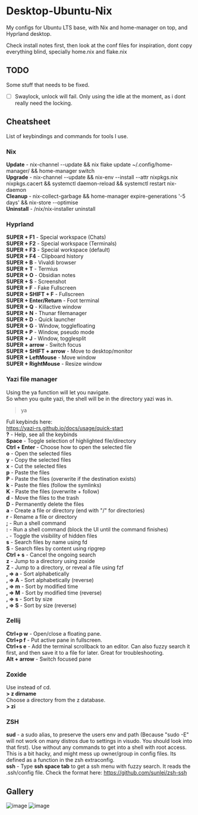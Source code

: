 # Desktop-Ubuntu-Nix
My configs for Ubuntu LTS base, with Nix and home-manager on top, and Hyprland desktop.


Check install notes first, then look at the conf files for inspiration, dont copy everything blind, specially home.nix and flake.nix

## TODO
Some stuff that needs to be fixed.
- [ ] Swaylock, unlock will fail. Only using the idle at the moment, as i dont really need the locking.


## Cheatsheet
List of keybindings and commands for tools I use.  

### Nix
**Update** - nix-channel --update && nix flake update ~/.config/home-manager/ && home-manager switch  
**Upgrade** - nix-channel --update && nix-env --install --attr nixpkgs.nix nixpkgs.cacert && systemctl daemon-reload && systemctl restart nix-daemon  
**Cleanup** - nix-collect-garbage &&  home-manager expire-generations '-5 days' && nix-store --optimise  
**Uninstall** - /nix/nix-installer uninstall  


### Hyprland
**SUPER + F1** - Special workspace (Chats)  
**SUPER + F2** - Special workspace (Terminals)  
**SUPER + F3** - Special workspace (default)  
**SUPER + F4** - Clipboard history  
**SUPER + B** - Vivaldi browser  
**SUPER + T** - Termius  
**SUPER + O** - Obsidian notes  
**SUPER + S** - Screenshot  
**SUPER + F** - Fake Fullscreen  
**SUPER + SHIFT + F** - Fullscreen  
**SUPER + Enter/Return** - Foot terminal  
**SUPER + Q** - Killactive window  
**SUPER + N** - Thunar filemanager  
**SUPER + D** - Quick launcher  
**SUPER + G** - Window, togglefloating  
**SUPER + P** - Window, pseudo mode  
**SUPER + J** - Window, togglesplit  
**SUPER + arrow** - Switch focus  
**SUPER + SHIFT + arrow** - Move to desktop/monitor  
**SUPER + LeftMouse** - Move window  
**SUPER + RightMouse** - Resize window 


### Yazi file manager
Using the ya function will let you navigate.  
So when you quite yazi, the shell will be in the directory yazi was in.
> ya

Full keybinds here:  
https://yazi-rs.github.io/docs/usage/quick-start  
**?** -	Help, see all the keybinds  
**Space** -	Toggle selection of highlighted file/directory  
**Ctrl + Enter** -	Choose how to open the selected file  
**o** -	Open the selected files  
**y** -	Copy the selected files  
**x** -	Cut the selected files  
**p** -	Paste the files  
**P** -	Paste the files (overwrite if the destination exists)  
**k** -	Paste the files (follow the symlinks)  
**K** -	Paste the files (overwrite + follow)  
**d** -	Move the files to the trash  
**D** -	Permanently delete the files  
**a** -	Create a file or directory (end with "/" for directories)  
**r** -	Rename a file or directory  
**;** -	Run a shell command  
**:** -	Run a shell command (block the UI until the command finishes)  
**.** -	Toggle the visibility of hidden files  
**s** -	Search files by name using fd  
**S** -	Search files by content using ripgrep  
**Ctrl + s** -	Cancel the ongoing search  
**z** -	Jump to a directory using zoxide  
**Z** -	Jump to a directory, or reveal a file using fzf  
**, ⇒ a** -	Sort alphabetically  
**, ⇒ A** -	Sort alphabetically (reverse)  
**, ⇒ m** -	Sort by modified time  
**, ⇒ M** -	Sort by modified time (reverse)  
**, ⇒ s** -	Sort by size  
**, ⇒ S** -	Sort by size (reverse)  


### Zellij 
**Ctrl+p w** - Open/close a floating pane.  
**Ctrl+p f** - Put active pane in fullscreen.  
**Ctrl+s e** - Add the terminal scrollback to an editor. Can also fuzzy search it first, and then save it to a file for later. Great for troubleshooting.  
**Alt + arrow** - Switch focused pane


### Zoxide
Use instead of cd.  
**> z dirname**  
Choose a directory from the z database.  
**> zi**  

### ZSH
**sud** - a sudo alias, to preserve the users env and path (Because "sudo -E" will not work on many distros due to settings in visudo. You should look into that first). Use without any commands to get into a shell with root access. This is a bit hacky, and might mess up owner/group in config files. Its defined as a function in the zsh extraconfig.  
**ssh** - Type **ssh space tab** to get a ssh menu with fuzzy search. It reads the .ssh/config file. Check the format here: https://github.com/sunlei/zsh-ssh  


## Gallery
![image](https://github.com/joaberg/Desktop-Ubuntu-Nix/assets/58996735/64d1e5c3-50d2-4ca3-b43f-11e2b15371a3)
![image](https://github.com/joaberg/Desktop-Ubuntu-Nix/assets/58996735/d12955c8-ee72-4b4c-8c4a-138184a1827a)



